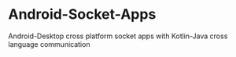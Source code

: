 # Android-Socket-Apps
Android-Desktop cross platform socket apps with Kotlin-Java cross language communication
